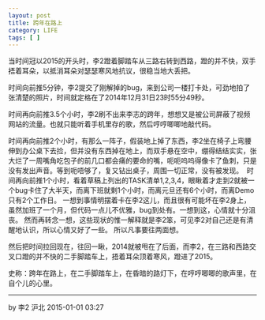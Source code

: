 ```yaml
---
layout: post
title: 跨年在路上
category: LIFE
tags: [ ]
---
```


当时间冠以2015的开头时，李2蹬着脚踏车从三路右转到西路，蹬的并不快，双手捂着耳朵，以抵消耳朵对瑟瑟寒风地抗议，很稳当地大丢把。

时间向前推5分钟，李2提交了刚解掉的bug，来到公司一楼打卡处，可劲地拍了张清楚的照片，时间就定格在了2014年12月31日23时55分49秒。

时间再向前推3.5个小时，李2刷不出来李志的跨年，想想又是被公司屏蔽了视频网站的流量。也就只能听着手机里存的歌，然后哼哼唧唧地敲代码。

时间再向前推2个小时，有那么一阵子，假装地上掉了东西，李2坐在椅子上弯腰伸到办公桌下去捡，但并没有东西掉在地上，而双手悬在空中，绷得结结实实，张大烂了一周嘴角吃包子的前几口都会痛的要命的嘴，呃呃呜呜得像卡了鱼刺，只是没有发出声音。等到呃唔够了，复又钻出桌子，周围一切正常，没有被发现。
﻿
时间再向前推1个小时，看着草稿上列出的TASK清单1,2,3,4，眼瞅着才走到2就被一个bug卡住了大半天，而离下班就剩1个小时，而离元旦还有6个小时，而离Demo只有2个工作日。
一想到事情明摆着卡在李2这儿，而且很有可能坏在李2身上，虽然加班了一个月，但代码一点儿不优雅，bug到处有。一想到这，心情就十分沮丧。
然而再转念一想，这些现状的惟一解释就是李2笨，可见李2对自己还是有清醒地认识，所以心情又好了一些。
所以凡事要往两面想。

然后把时间拉回现在，往回一瞅，2014就被甩在了后面，而李2，在三路和西路交叉口蹬的并不快的二手脚踏车上，捂着耳朵顶着寒风，蹬进了2015。

史称：跨年在路上，在二手脚踏车上，在昏暗的路灯下，在哼哼唧唧的歌声里，在自个儿的心里。

----
by 李2 沪北 2015-01-01 03:27